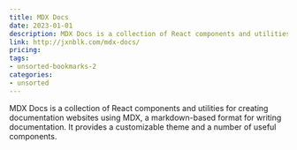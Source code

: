 ```yaml
---
title: MDX Docs
date: 2023-01-01
description: MDX Docs is a collection of React components and utilities for creating documentation websites using MDX, a markdown-based format for writing documentation. It provides a customizable theme and a number of useful components.
link: http://jxnblk.com/mdx-docs/
pricing: 
tags: 
- unsorted-bookmarks-2 
categories: 
- unsorted 
---
```


MDX Docs is a collection of React components and utilities for creating documentation websites using MDX, a markdown-based format for writing documentation. It provides a customizable theme and a number of useful components.